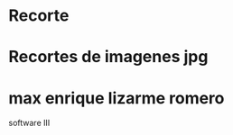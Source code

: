 Recorte
=======

Recortes de imagenes jpg
==============
max enrique lizarme romero
==============
software III
